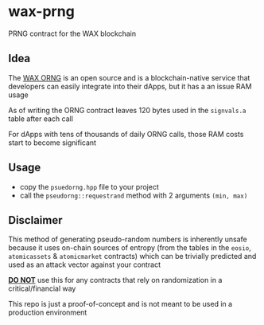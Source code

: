 # wax-prng

PRNG contract for the WAX blockchain

## Idea

The [WAX ORNG](https://github.com/worldwide-asset-exchange/wax-orng) is an open source and is a blockchain-native service that developers can easily integrate into their dApps, but it has a an issue RAM usage

As of writing the ORNG contract leaves 120 bytes used in the `signvals.a` table after each call

For dApps with tens of thousands of daily ORNG calls, those RAM costs start to become significant

## Usage

-   copy the `psuedorng.hpp` file to your project
-   call the `pseudorng::requestrand` method with 2 arguments `(min, max)`

## Disclaimer

This method of generating pseudo-random numbers is inherently unsafe because it uses on-chain sources of entropy (from the tables in the `eosio`, `atomicassets` & `atomicmarket` contracts) which can be trivially predicted and used as an attack vector against your contract

<u>**DO NOT**</u> use this for any contracts that rely on randomization in a critical/financial way

This repo is just a proof-of-concept and is not meant to be used in a production environment

